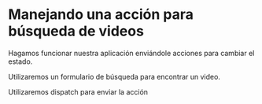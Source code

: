 # Manejando una acción para búsqueda de videos

Hagamos funcionar nuestra aplicación enviándole acciones para cambiar el estado.

Utilizaremos un formulario de búsqueda para encontrar un video.

Utilizaremos dispatch para enviar la acción
